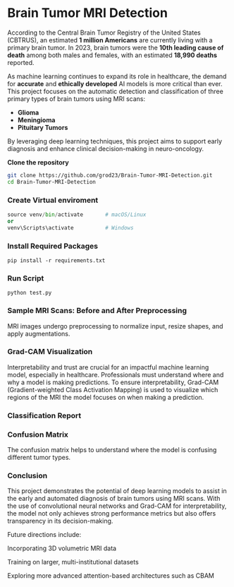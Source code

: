 # Brain Tumor MRI Detection

According to the Central Brain Tumor Registry of the United States (CBTRUS), an estimated **1 million Americans** are currently living with a primary brain tumor. In 2023, brain tumors were the **10th leading cause of death** among both males and females, with an estimated **18,990 deaths** reported.

As machine learning continues to expand its role in healthcare, the demand for **accurate** and **ethically developed** AI models is more critical than ever. This project focuses on the automatic detection and classification of three primary types of brain tumors using MRI scans:

- **Glioma**
- **Meningioma**
- **Pituitary Tumors**

By leveraging deep learning techniques, this project aims to support early diagnosis and enhance clinical decision-making in neuro-oncology.

**Clone the repository**
```bash
git clone https://github.com/grod23/Brain-Tumor-MRI-Detection.git
cd Brain-Tumor-MRI-Detection
```

### Create Virtual enviroment
```python -m venv venv
source venv/bin/activate       # macOS/Linux
or
venv\Scripts\activate          # Windows
```
### Install Required Packages
```
pip install -r requirements.txt
```
### Run Script
```
python test.py
```
### Sample MRI Scans: Before and After Preprocessing
MRI images undergo preprocessing to normalize input, resize shapes, and apply augmentations. 

### Grad-CAM Visualization
Interpretability and trust are crucial for an impactful machine learning model, especially in healthcare. Professionals must understand where and why a model is making predictions. To ensure interpretability, Grad-CAM (Gradient-weighted Class Activation Mapping) is used to visualize which regions of the MRI the model focuses on when making a prediction.

### Classification Report


### Confusion Matrix
The confusion matrix helps to understand where the model is confusing different tumor types.

### Conclusion
This project demonstrates the potential of deep learning models to assist in the early and automated diagnosis of brain tumors using MRI scans. With the use of convolutional neural networks and Grad-CAM for interpretability, the model not only achieves strong performance metrics but also offers transparency in its decision-making.

Future directions include:

Incorporating 3D volumetric MRI data

Training on larger, multi-institutional datasets

Exploring more advanced attention-based architectures such as CBAM

